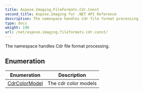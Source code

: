 ```yaml
---
title: Aspose.Imaging.FileFormats.Cdr.Const
second_title: Aspose.Imaging for .NET API Reference
description: The namespace handles Cdr file format processing
type: docs
weight: 190
url: /net/aspose.imaging.fileformats.cdr.const/
---
```

The namespace handles Cdr file format processing.

## Enumeration

| Enumeration | Description |
| --- | --- |
| [CdrColorModel](./cdrcolormodel/) | The cdr color models |


